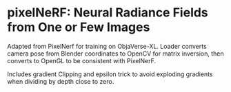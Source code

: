 # pixelNeRF: Neural Radiance Fields from One or Few Images

Adapted from PixelNerf for training on ObjaVerse-XL. Loader converts camera pose from Blender coordinates to OpenCV for matrix inversion, then converts to OpenGL to be consistent with PixelNerF. 

Includes gradient Clipping and epsilon trick to avoid exploding gradients when dividing by depth close to zero. 
